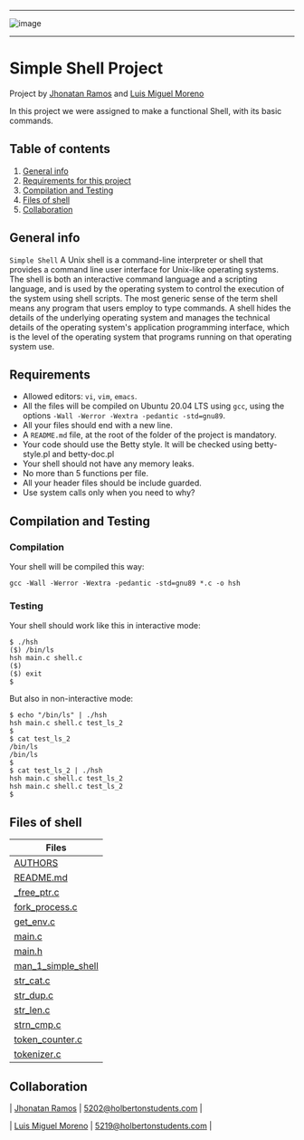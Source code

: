 ***
![image](https://us.123rf.com/450wm/fad82/fad821710/fad82171000042/87527707-concepto-de-programaci%C3%B3n-y-codificaci%C3%B3n-programador-de-codificaci%C3%B3n-en-la-computadora-port%C3%A1til-.jpg)
***
# Simple Shell Project

Project by [Jhonatan Ramos](https://github.com/TATTANRAM0X) and [Luis Miguel Moreno](https://github.com/miguel5219)

In this project we were assigned to make a functional Shell, with its basic commands.

## Table of contents

1. [General info](#general-info)
2. [Requirements for this project](#requirements-for-this.project)
3. [Compilation and Testing](#compilation-and-testing)
4. [Files of shell](#files-of-shell)
5. [Collaboration](#collaboration)

## General info

```Simple Shell``` A Unix shell is a command-line interpreter or shell that provides a command line user interface for Unix-like operating systems. The shell is both an interactive command language and a scripting language, and is used by the operating system to control the execution of the system using shell scripts. The most generic sense of the term shell means any program that users employ to type commands. A shell hides the details of the underlying operating system and manages the technical details of the operating system's application programming interface, which is the level of the operating system that programs running on that operating system use.

## Requirements

- Allowed editors: ```vi```, ```vim```, ```emacs```.
- All the files will be compiled on Ubuntu 20.04 LTS using ```gcc```, using the options ```-Wall -Werror -Wextra -pedantic -std=gnu89```.
- All your files should end with a new line.
- A ```README.md``` file, at the root of the folder of the project is mandatory.
- Your code should use the Betty style. It will be checked using betty-style.pl and betty-doc.pl
- Your shell should not have any memory leaks.
- No more than 5 functions per file.
- All your header files should be include guarded.
- Use system calls only when you need to why?

## Compilation and Testing

### Compilation

Your shell will be compiled this way:
~~~
gcc -Wall -Werror -Wextra -pedantic -std=gnu89 *.c -o hsh
~~~

### Testing

Your shell should work like this in interactive mode:
~~~
$ ./hsh
($) /bin/ls
hsh main.c shell.c
($)
($) exit
$
~~~

But also in non-interactive mode:
~~~
$ echo "/bin/ls" | ./hsh
hsh main.c shell.c test_ls_2
$
$ cat test_ls_2
/bin/ls
/bin/ls
$
$ cat test_ls_2 | ./hsh
hsh main.c shell.c test_ls_2
hsh main.c shell.c test_ls_2
$
~~~

## Files of shell

| Files |
| ------------- |
| <a href="https://github.com/miguel5219/holbertonschool-simple_shell/blob/master/AUTHORS">AUTHORS</a> | 
| <a href="https://github.com/miguel5219/holbertonschool-simple_shell/blob/master/README.md">README.md</a> |
| <a href="https://github.com/miguel5219/holbertonschool-simple_shell/blob/master/_free_ptr.c">_free_ptr.c</a> |
| <a href="https://github.com/miguel5219/holbertonschool-simple_shell/blob/master/fork_process.c">fork_process.c</a> | 
| <a href="https://github.com/miguel5219/holbertonschool-simple_shell/blob/master/get_env.c">get_env.c</a> |
| <a href="https://github.com/miguel5219/holbertonschool-simple_shell/blob/master/main.c">main.c</a> |
| <a href="https://github.com/miguel5219/holbertonschool-simple_shell/blob/master/main.h">main.h</a> |
| <a href="https://github.com/miguel5219/holbertonschool-simple_shell/blob/master/man_1_simple_shell">man_1_simple_shell</a> |
| <a href="https://github.com/miguel5219/holbertonschool-simple_shell/blob/master/str_cat.c">str_cat.c</a> |
| <a href="https://github.com/miguel5219/holbertonschool-simple_shell/blob/master/str_dup.c">str_dup.c</a> |
| <a href="https://github.com/miguel5219/holbertonschool-simple_shell/blob/master/str_len.c">str_len.c</a> |
| <a href="https://github.com/miguel5219/holbertonschool-simple_shell/blob/master/strn_cmp.c">strn_cmp.c</a> |
| <a href="https://github.com/miguel5219/holbertonschool-simple_shell/blob/master/token_counter.c">token_counter.c</a> |
| <a href="https://github.com/miguel5219/holbertonschool-simple_shell/blob/master/tokenizer.c">tokenizer.c</a> |

## Collaboration

| [Jhonatan Ramos](https://github.com/TATTANRAM0X) | 5202@holbertonstudents.com |

| [Luis Miguel Moreno](https://github.com/miguel5219) | 5219@holbertonstudents.com |
